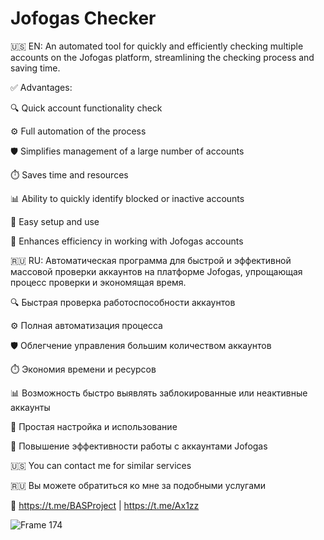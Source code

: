 # Jofogas Checker
🇺🇸 EN: An automated tool for quickly and efficiently checking multiple accounts on the Jofogas platform, streamlining the checking process and saving time.

✅ Advantages:

🔍 Quick account functionality check

⚙️ Full automation of the process

🛡️ Simplifies management of a large number of accounts

⏱️ Saves time and resources

📊 Ability to quickly identify blocked or inactive accounts

🔧 Easy setup and use

🚀 Enhances efficiency in working with Jofogas accounts

🇷🇺 RU: Автоматическая программа для быстрой и эффективной массовой проверки аккаунтов на платформе Jofogas, упрощающая процесс проверки и экономящая время.

🔍 Быстрая проверка работоспособности аккаунтов

⚙️ Полная автоматизация процесса

🛡️ Облегчение управления большим количеством аккаунтов

⏱️ Экономия времени и ресурсов

📊 Возможность быстро выявлять заблокированные или неактивные аккаунты

🔧 Простая настройка и использование

🚀 Повышение эффективности работы с аккаунтами Jofogas

🇺🇸 You can contact me for similar services

🇷🇺 Вы можете обратиться ко мне за подобными услугами

💬 https://t.me/BASProject | https://t.me/Ax1zz

![Frame 174](https://github.com/user-attachments/assets/7ae4c5d0-a424-45aa-bd8d-5818a20bb395)
